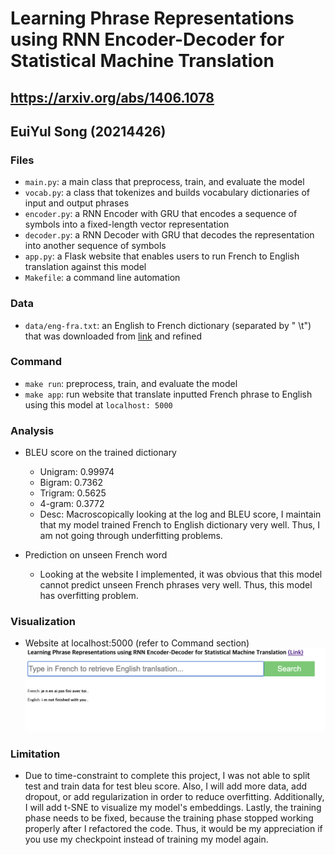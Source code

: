 # Learning Phrase Representations using RNN Encoder-Decoder for Statistical Machine Translation 
## https://arxiv.org/abs/1406.1078
## EuiYul Song (20214426)

### Files
* ```main.py```: a main class that preprocess, train, and evaluate the model
* ```vocab.py```: a class that tokenizes and builds vocabulary dictionaries of input and output phrases
* ```encoder.py```: a RNN Encoder with GRU that encodes a sequence of symbols into a fixed-length vector representation 
* ```decoder.py```: a RNN Decoder with GRU that decodes the representation into another sequence of symbols
* ```app.py```: a Flask website that enables users to run French to English translation against this model
* ```Makefile```: a command line automation

### Data
* ```data/eng-fra.txt```: an English to French dictionary (separated by "
\t") that was downloaded from [link](http://www.manythings.org/anki/fra-eng.zip) and refined

### Command
* ```make run```: preprocess, train, and evaluate the model
* ```make app```: run website that translate inputted French phrase to English using this model at ```localhost: 5000```

### Analysis

* BLEU score on the trained dictionary
  * Unigram: 0.99974
  * Bigram: 0.7362
  * Trigram: 0.5625
  * 4-gram: 0.3772
  * Desc: Macroscopically looking at the log and BLEU score, I maintain that my model trained French to English dictionary very well. Thus, I am not going through underfitting problems.  

* Prediction on unseen French word
  * Looking at the website I implemented, it was obvious that this model cannot predict unseen French phrases very well. Thus, this model has overfitting problem. 

### Visualization

* Website at localhost:5000 (refer to Command section)
![](img/1.png)

### Limitation
* Due to time-constraint to complete this project, I was not able to split test and train data for test bleu score. Also, I will add more data, add dropout, or add regularization in order to reduce overfitting. Additionally, I will add t-SNE to visualize my model's embeddings. Lastly, the training phase needs to be fixed, because the training phase stopped working properly after I refactored the code. Thus, it would be my appreciation if you use my checkpoint instead of training my model again.

